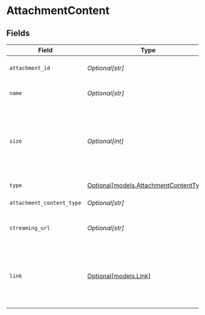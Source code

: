 # AttachmentContent


## Fields

| Field                                                                        | Type                                                                         | Required                                                                     | Description                                                                  |
| ---------------------------------------------------------------------------- | ---------------------------------------------------------------------------- | ---------------------------------------------------------------------------- | ---------------------------------------------------------------------------- |
| `attachment_id`                                                              | *Optional[str]*                                                              | :heavy_minus_sign:                                                           | The ID of the attachment.                                                    |
| `name`                                                                       | *Optional[str]*                                                              | :heavy_minus_sign:                                                           | The name of the attachment.                                                  |
| `size`                                                                       | *Optional[int]*                                                              | :heavy_minus_sign:                                                           | The size of the attachment in bytes. The maximum size is limited to 25MB.    |
| `type`                                                                       | [Optional[models.AttachmentContentType]](../models/attachmentcontenttype.md) | :heavy_minus_sign:                                                           | The type of attachment.                                                      |
| `attachment_content_type`                                                    | *Optional[str]*                                                              | :heavy_minus_sign:                                                           | The type of the content.                                                     |
| `streaming_url`                                                              | *Optional[str]*                                                              | :heavy_minus_sign:                                                           | The streaming URL of the attachment.                                         |
| `link`                                                                       | [Optional[models.Link]](../models/link.md)                                   | :heavy_minus_sign:                                                           | Defines the relationship between this resource and another object.           |